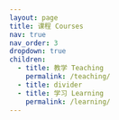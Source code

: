 ```yaml
---
layout: page
title: 课程 Courses
nav: true
nav_order: 3
dropdown: true
children:
  - title: 教学 Teaching
    permalink: /teaching/
  - title: divider
  - title: 学习 Learning
    permalink: /learning/
---
```

